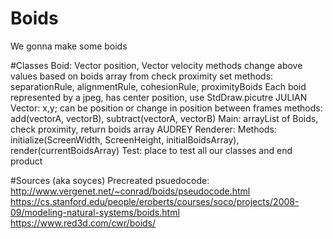 # Boids
We gonna make some boids


#Classes
Boid: Vector position, Vector velocity
methods change above values based on boids array from check proximity
set
    methods: separationRule, alignmentRule, cohesionRule, proximityBoids
Each boid represented by a jpeg, has center position, use StdDraw.picutre
JULIAN Vector: x,y; can be position or change in position between frames
    methods: add(vectorA, vectorB), subtract(vectorA, vectorB)
Main: arrayList of Boids,
    check proximity, return boids array
AUDREY Renderer:
    Methods: initialize(ScreenWidth, ScreenHeight, initialBoidsArray), render(currentBoidsArray)
Test: place to test all our classes and end product


#Sources (aka soyces)
Precreated psuedocode: http://www.vergenet.net/~conrad/boids/pseudocode.html
https://cs.stanford.edu/people/eroberts/courses/soco/projects/2008-09/modeling-natural-systems/boids.html
https://www.red3d.com/cwr/boids/